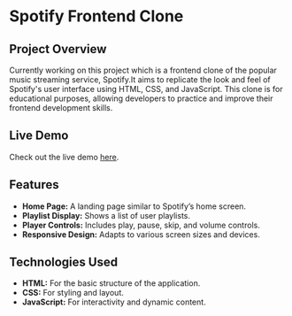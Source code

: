 # **Spotify Frontend Clone**
## **Project Overview**
Currently working on this project which is a frontend clone of the popular music streaming service, Spotify.It aims to replicate the look and feel of Spotify's user interface using HTML, CSS, and JavaScript. This clone is for educational purposes, allowing developers to practice and improve their frontend development skills.

## **Live Demo**
Check out the live demo [here]( https://harshscripts22.github.io/Spotify-Clone/).

## **Features**
- **Home Page:** A landing page similar to Spotify’s home screen.
- **Playlist Display:** Shows a list of user playlists.
- **Player Controls:** Includes play, pause, skip, and volume controls.
- **Responsive Design:** Adapts to various screen sizes and devices.

## **Technologies Used**
- **HTML:** For the basic structure of the application.
- **CSS:** For styling and layout.
- **JavaScript:** For interactivity and dynamic content.
